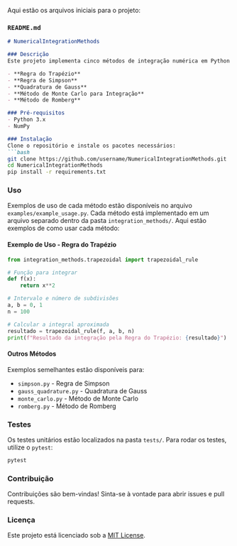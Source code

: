 Aqui estão os arquivos iniciais para o projeto:

### `README.md`

```markdown
# NumericalIntegrationMethods

### Descrição
Este projeto implementa cinco métodos de integração numérica em Python utilizando a biblioteca NumPy. Esses métodos são úteis para calcular aproximações de integrais definidas quando uma solução analítica não é prática ou possível. Abaixo estão os métodos implementados:

- **Regra do Trapézio**
- **Regra de Simpson**
- **Quadratura de Gauss**
- **Método de Monte Carlo para Integração**
- **Método de Romberg**

### Pré-requisitos
- Python 3.x
- NumPy

### Instalação
Clone o repositório e instale os pacotes necessários:
```bash
git clone https://github.com/username/NumericalIntegrationMethods.git
cd NumericalIntegrationMethods
pip install -r requirements.txt
```

### Uso
Exemplos de uso de cada método estão disponíveis no arquivo `examples/example_usage.py`. Cada método está implementado em um arquivo separado dentro da pasta `integration_methods/`. Aqui estão exemplos de como usar cada método:

#### Exemplo de Uso - Regra do Trapézio
```python
from integration_methods.trapezoidal import trapezoidal_rule

# Função para integrar
def f(x):
    return x**2

# Intervalo e número de subdivisões
a, b = 0, 1
n = 100

# Calcular a integral aproximada
resultado = trapezoidal_rule(f, a, b, n)
print(f"Resultado da integração pela Regra do Trapézio: {resultado}")
```

#### Outros Métodos
Exemplos semelhantes estão disponíveis para:
- `simpson.py` - Regra de Simpson
- `gauss_quadrature.py` - Quadratura de Gauss
- `monte_carlo.py` - Método de Monte Carlo
- `romberg.py` - Método de Romberg

### Testes
Os testes unitários estão localizados na pasta `tests/`. Para rodar os testes, utilize o `pytest`:
```bash
pytest
```

### Contribuição
Contribuições são bem-vindas! Sinta-se à vontade para abrir issues e pull requests.

### Licença
Este projeto está licenciado sob a [MIT License](LICENSE).
```